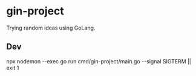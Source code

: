 # gin-project

Trying random ideas using GoLang.

## Dev
 npx nodemon --exec go run cmd/gin-project/main.go --signal SIGTERM || exit 1